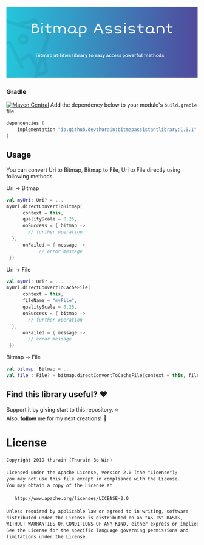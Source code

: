 ﻿![Project Image](https://raw.githubusercontent.com/DevThurain/BitmapAssistant/development/images/Bitmap%20Assistant.png)
### Gradle
[![Maven Central](https://img.shields.io/badge/maven--central-v1.0.1-blue)](https://search.maven.org/search?q=g:%22io.github.devthurain%22%20AND%20a:%22bitmapassistantlibrary%22)
Add the dependency below to your module's `build.gradle` file:
```gradle
dependencies {
    implementation "io.github.devthurain:bitmapassistantlibrary:1.0.1"
}
```


## Usage
You can convert Uri to Bitmap, Bitmap to File, Uri to File directly using following methods.

Uri -> Bitmap
```kotlin
val myUri: Uri? = ...
myUri.directConvertToBitmap(  
	  context = this,  
	  qualityScale = 0.25,  
	  onSuccess = { bitmap ->   
		// further operation  
  },  
	  onFailed = { message ->   
	        // error message   
 })
```
Uri -> File
```kotlin
val myUri: Uri? = ...
myUri.directConvertToCacheFile(  
	  context = this,  
	  fileName = "myFile",
	  qualityScale = 0.25,  
	  onSuccess = { bitmap ->   
		// further operation  
  },  
	  onFailed = { message ->   
		// error message   
 })
```
Bitmap -> File
```kotlin
val bitmap: Bitmap = ...
val file : File? = bitmap.directConvertToCacheFile(context = this, fileName = "myFile")
```

## Find this library useful? :heart:
Support it by giving start to this repository. :star: <br>
Also, **__[follow](https://github.com/devthurain)__** me for my next creations! 🤩

# License
```xml
Copyright 2019 thurain (Thurain Bo Win)

Licensed under the Apache License, Version 2.0 (the "License");
you may not use this file except in compliance with the License.
You may obtain a copy of the License at

   http://www.apache.org/licenses/LICENSE-2.0

Unless required by applicable law or agreed to in writing, software
distributed under the License is distributed on an "AS IS" BASIS,
WITHOUT WARRANTIES OR CONDITIONS OF ANY KIND, either express or implied.
See the License for the specific language governing permissions and
limitations under the License.
```
